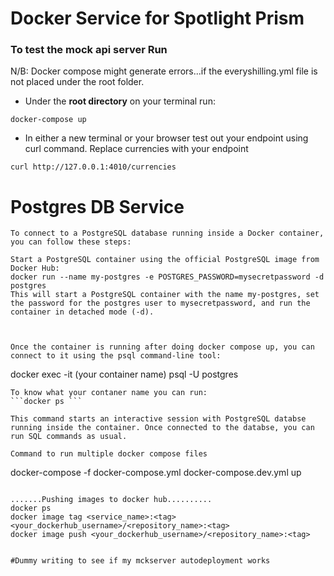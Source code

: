# Docker Service for Spotlight Prism

### To test the mock api server Run

 N/B: Docker compose might generate errors...if the everyshilling.yml file is not placed under the root folder.

- Under the **root directory** on your terminal run:


```
docker-compose up
```

- In either a new terminal or your browser test out your endpoint using curl command.
Replace currencies with your endpoint

```
curl http://127.0.0.1:4010/currencies
```
# Postgres DB Service

```
To connect to a PostgreSQL database running inside a Docker container, you can follow these steps:

Start a PostgreSQL container using the official PostgreSQL image from Docker Hub:
docker run --name my-postgres -e POSTGRES_PASSWORD=mysecretpassword -d postgres
This will start a PostgreSQL container with the name my-postgres, set the password for the postgres user to mysecretpassword, and run the container in detached mode (-d).



Once the container is running after doing docker compose up, you can connect to it using the psql command-line tool:

```
docker exec -it (your container name) psql -U postgres
```
To know what your contaner name you can run:
```docker ps ```

This command starts an interactive session with PostgreSQL databse running inside the container. Once connected to the databse, you can run SQL commands as usual.

Command to run multiple docker compose files
```
docker-compose -f docker-compose.yml docker-compose.dev.yml up
```

.......Pushing images to docker hub..........
docker ps
docker image tag <service_name>:<tag> <your_dockerhub_username>/<repository_name>:<tag>
docker image push <your_dockerhub_username>/<repository_name>:<tag>


#Dummy writing to see if my mckserver autodeployment works